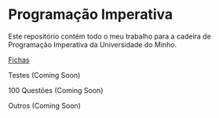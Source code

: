 # Programação Imperativa
Este repositório contém todo o meu trabalho para a cadeira de Programação Imperativa da Universidade do Minho. 

[Fichas](https://github.com/NullaSec/Universidade/tree/main/1-ano/Programacao-Imperativa/Fichas)

Testes (Coming Soon)

100 Questões (Coming Soon)

Outros (Coming Soon)
